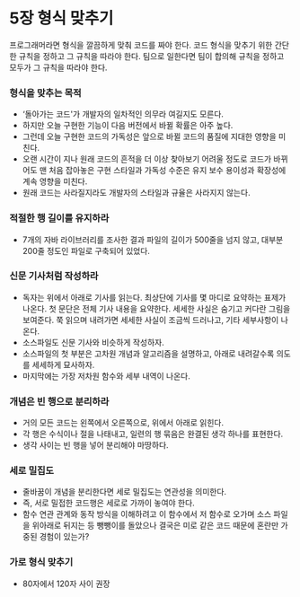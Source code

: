 # 5장 형식 맞추기

프로그래머라면 형식을 깔끔하게 맞춰 코드를 짜야 한다. 코드 형식을 맞추기 위한 간단한 규칙을 정하고 그 규칙을 따라야 한다. 팀으로 일한다면 팀이 합의해 규칙을 정하고 모두가 그 규칙을 따라야 한다.

### 형식을 맞추는 목적

- ‘돌아가는 코드'가 개발자의 일차적인 의무라 여길지도 모른다.
- 하지만 오늘 구현한 기능이 다음 버전에서 바뀔 확률은 아주 높다.
- 그런데 오늘 구현한 코드의 가독성은 앞으로 바뀔 코드의 품질에 지대한 영향을 미친다.
- 오랜 시간이 지나 원래 코드의 흔적을 더 이상 찾아보기 어려울 정도로 코드가 바뀌어도 맨 처음 잡아놓은 구현 스타일과 가독성 수준은 유지 보수 용이성과 확장성에 계속 영향을 미친다.
- 원래 코드는 사라질지라도 개발자의 스타일과 규율은 사라지지 않는다.

### 적절한 행 길이를 유지하라

- 7개의 자바 라이브러리를 조사한 결과 파일의 길이가 500줄을 넘지 않고, 대부분 200줄 정도인 파일로 구축되어 있었다.

### 신문 기사처럼 작성하라

- 독자는 위에서 아래로 기사를 읽는다. 최상단에 기사를 몇 마디로 요약하는 표제가 나온다. 첫 문단은 전체 기사 내용을 요약한다. 세세한 사실은 숨기고 커다란 그림을 보여준다. 쭉 읽으며 내려가면 세세한 사실이 조금씩 드러나고, 기타 세부사항이 나온다.
- 소스파일도 신문 기사와 비슷하게 작성하자.
- 소스파일의 첫 부분은 고차원 개념과 알고리즘을 설명하고, 아래로 내려갈수록 의도를 세세하게 묘사하자.
- 마지막에는 가장 저차원 함수와 세부 내역이 나온다.

### 개념은 빈 행으로 분리하라

- 거의 모든 코드는 왼쪽에서 오른쪽으로, 위에서 아래로 읽힌다.
- 각 행은 수식이나 절을 나태내고, 일련의 행 묶음은 완결된 생각 하나를 표현한다.
- 생각 사이는 빈 행을 넣어 분리해야 마땅하다.

### 세로 밀집도

- 줄바꿈이 개념을 분리한다면 세로 밀집도는 연관성을 의미한다.
- 즉, 서로 밀접한 코드행은 세로로 가까이 놓여야 한다.
- 함수 연관 관계와 동작 방식을 이해하려고 이 함수에서 저 함수로 오가며 소스 파일을 위아래로 뒤지는 등 뺑뺑이를 돌았으나 결국은 미로 같은 코드 때문에 혼란만 가중된 경험이 있는가?

### 가로 형식 맞추기

- 80자에서 120자 사이 권장
